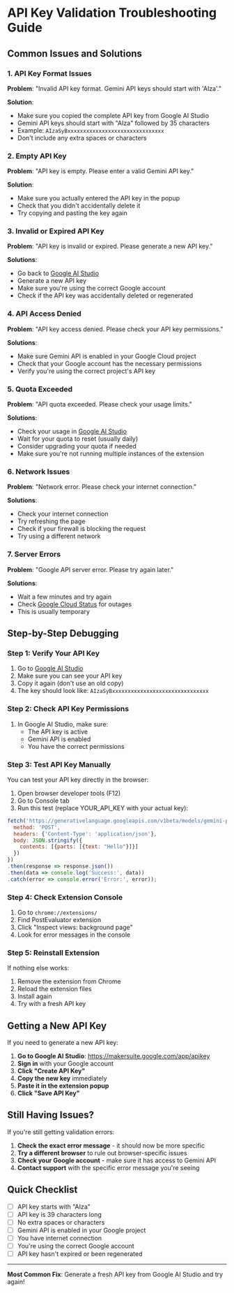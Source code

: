 # API Key Validation Troubleshooting Guide

## Common Issues and Solutions

### 1. **API Key Format Issues**

**Problem**: "Invalid API key format. Gemini API keys should start with 'AIza'."

**Solution**:
- Make sure you copied the complete API key from Google AI Studio
- Gemini API keys should start with "AIza" followed by 35 characters
- Example: `AIzaSyBxxxxxxxxxxxxxxxxxxxxxxxxxxxxxxx`
- Don't include any extra spaces or characters

### 2. **Empty API Key**

**Problem**: "API key is empty. Please enter a valid Gemini API key."

**Solution**:
- Make sure you actually entered the API key in the popup
- Check that you didn't accidentally delete it
- Try copying and pasting the key again

### 3. **Invalid or Expired API Key**

**Problem**: "API key is invalid or expired. Please generate a new API key."

**Solutions**:
- Go back to [Google AI Studio](https://makersuite.google.com/app/apikey)
- Generate a new API key
- Make sure you're using the correct Google account
- Check if the API key was accidentally deleted or regenerated

### 4. **API Access Denied**

**Problem**: "API key access denied. Please check your API key permissions."

**Solutions**:
- Make sure Gemini API is enabled in your Google Cloud project
- Check that your Google account has the necessary permissions
- Verify you're using the correct project's API key

### 5. **Quota Exceeded**

**Problem**: "API quota exceeded. Please check your usage limits."

**Solutions**:
- Check your usage in [Google AI Studio](https://makersuite.google.com/app/apikey)
- Wait for your quota to reset (usually daily)
- Consider upgrading your quota if needed
- Make sure you're not running multiple instances of the extension

### 6. **Network Issues**

**Problem**: "Network error. Please check your internet connection."

**Solutions**:
- Check your internet connection
- Try refreshing the page
- Check if your firewall is blocking the request
- Try using a different network

### 7. **Server Errors**

**Problem**: "Google API server error. Please try again later."

**Solutions**:
- Wait a few minutes and try again
- Check [Google Cloud Status](https://status.cloud.google.com/) for outages
- This is usually temporary

## Step-by-Step Debugging

### Step 1: Verify Your API Key
1. Go to [Google AI Studio](https://makersuite.google.com/app/apikey)
2. Make sure you can see your API key
3. Copy it again (don't use an old copy)
4. The key should look like: `AIzaSyBxxxxxxxxxxxxxxxxxxxxxxxxxxxxxxx`

### Step 2: Check API Key Permissions
1. In Google AI Studio, make sure:
   - The API key is active
   - Gemini API is enabled
   - You have the correct permissions

### Step 3: Test API Key Manually
You can test your API key directly in the browser:

1. Open browser developer tools (F12)
2. Go to Console tab
3. Run this test (replace YOUR_API_KEY with your actual key):

```javascript
fetch('https://generativelanguage.googleapis.com/v1beta/models/gemini-pro:generateContent?key=YOUR_API_KEY', {
  method: 'POST',
  headers: {'Content-Type': 'application/json'},
  body: JSON.stringify({
    contents: [{parts: [{text: "Hello"}]}]
  })
})
.then(response => response.json())
.then(data => console.log('Success:', data))
.catch(error => console.error('Error:', error));
```

### Step 4: Check Extension Console
1. Go to `chrome://extensions/`
2. Find PostEvaluator extension
3. Click "Inspect views: background page"
4. Look for error messages in the console

### Step 5: Reinstall Extension
If nothing else works:
1. Remove the extension from Chrome
2. Reload the extension files
3. Install again
4. Try with a fresh API key

## Getting a New API Key

If you need to generate a new API key:

1. **Go to Google AI Studio**: https://makersuite.google.com/app/apikey
2. **Sign in** with your Google account
3. **Click "Create API Key"**
4. **Copy the new key** immediately
5. **Paste it in the extension popup**
6. **Click "Save API Key"**

## Still Having Issues?

If you're still getting validation errors:

1. **Check the exact error message** - it should now be more specific
2. **Try a different browser** to rule out browser-specific issues
3. **Check your Google account** - make sure it has access to Gemini API
4. **Contact support** with the specific error message you're seeing

## Quick Checklist

- [ ] API key starts with "AIza"
- [ ] API key is 39 characters long
- [ ] No extra spaces or characters
- [ ] Gemini API is enabled in your Google project
- [ ] You have internet connection
- [ ] You're using the correct Google account
- [ ] API key hasn't expired or been regenerated

---

**Most Common Fix**: Generate a fresh API key from Google AI Studio and try again!